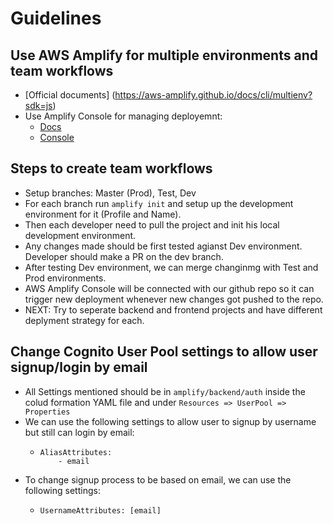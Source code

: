 # Guidelines

## Use AWS Amplify for multiple environments and team workflows
- [Official documents] (https://aws-amplify.github.io/docs/cli/multienv?sdk=js)
- Use Amplify Console for managing deployemnt:
  - [Docs](https://docs.aws.amazon.com/amplify/latest/userguide/welcome.html)
  - [Console](https://console.aws.amazon.com/amplify)

## Steps to create team workflows
- Setup branches: Master (Prod), Test, Dev
- For each branch run ``` amplify init ``` and setup up the development environment for it (Profile and Name).
- Then each developer need to pull the project and init his local development environment.
- Any changes made should be first tested agianst Dev environment. Developer should make a PR on the dev branch.
- After testing Dev environment, we can merge changinmg with Test and Prod environments.
- AWS Amplify Console will be connected with our github repo so it can trigger new deployment whenever new changes got pushed to the repo.
- NEXT: Try to seperate backend and frontend projects and have different deplyment strategy for each.

## Change Cognito User Pool settings to allow user signup/login by email
- All Settings mentioned should be in ```amplify/backend/auth``` inside the colud formation YAML file and under ``` Resources => UserPool => Properties ```
- We can use the following settings to allow user to signup by username but still can login by email:
  - ``` 
    AliasAttributes:
        - email
    ```
- To change signup process to be based on email, we can use the following settings:
  - ``` 
    UsernameAttributes: [email]
    ```


